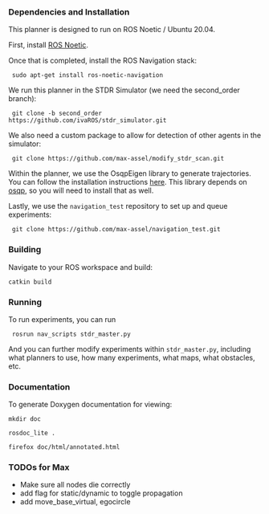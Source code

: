 ### Dependencies and Installation
This planner is designed to run on ROS Noetic / Ubuntu 20.04.

First, install [ROS Noetic](http://wiki.ros.org/noetic/Installation).

Once that is completed, install the ROS Navigation stack:

``` sudo apt-get install ros-noetic-navigation```

We run this planner in the STDR Simulator (we need the second_order branch):

``` git clone -b second_order https://github.com/ivaROS/stdr_simulator.git```

We also need a custom package to allow for detection of other agents in the simulator:

``` git clone https://github.com/max-assel/modify_stdr_scan.git```

Within the planner, we use the OsqpEigen library to generate trajectories. You can follow the installation instructions [here](https://github.com/robotology/osqp-eigen). This library depends on [osqp](https://osqp.org/), so you will need to install that as well.

Lastly, we use the `navigation_test` repository to set up and queue experiments:

``` git clone https://github.com/max-assel/navigation_test.git```

### Building

Navigate to your ROS workspace and build:

``` catkin build ```

### Running
To run experiments, you can run

``` rosrun nav_scripts stdr_master.py```

And you can further modify experiments within `stdr_master.py`, including what planners to use, how many experiments, what maps, what obstacles, etc.

### Documentation
To generate Doxygen documentation for viewing:

``` mkdir doc ```

``` rosdoc_lite . ```

``` firefox doc/html/annotated.html ```

### TODOs for Max
- Make sure all nodes die correctly
- add flag for static/dynamic to toggle propagation
- add move_base_virtual, egocircle
